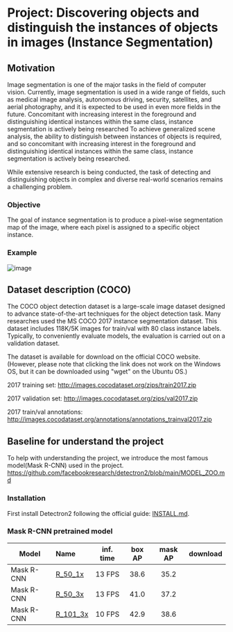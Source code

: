 # Project: Discovering objects and distinguish the instances of objects in images (Instance Segmentation)

## Motivation
Image segmentation is one of the major tasks in the field of computer vision. Currently, image segmentation is used in a wide range of fields, such as medical image analysis, autonomous driving, security, satellites, and aerial photography, and it is expected to be used in even more fields in the future. Concomitant with increasing interest in the foreground and distinguishing identical instances within the same class, instance segmentation is actively being researched
To achieve generalized scene analysis, the ability to distinguish between instances of objects is required, and so concomitant with increasing interest in the foreground and distinguishing identical instances within the same class, instance segmentation is actively being researched. 

While extensive research is being conducted, the task of detecting and distinguishing objects in complex and diverse real-world scenarios remains a challenging problem.


### Objective
The goal of instance segmentation is to produce a pixel-wise segmentation map of the image, where each pixel is assigned to a specific object instance.

### Example
![image](https://github.com/so45jj45/NNproject_KU_Instance-Segmentation/assets/80938806/8dd0e398-0497-4065-9f4a-53a86bf2986b)



## Dataset description (COCO)

The COCO object detection dataset is a large-scale image dataset designed to advance state-of-the-art techniques for the object detection task. Many researches used the
MS COCO 2017 instance segmentation dataset. This dataset includes 118K/5K images for train/val with 80 class instance labels. Typically, to conveniently evaluate models, the evaluation is carried out on a validation dataset.

The dataset is available for download on the official COCO website. (However, please note that clicking the link does not work on the Windows OS, but it can be downloaded using "wget" on the Ubuntu OS.)

2017 training set: http://images.cocodataset.org/zips/train2017.zip

2017 validation set: http://images.cocodataset.org/zips/val2017.zip

2017 train/val annotations: http://images.cocodataset.org/annotations/annotations_trainval2017.zip


## Baseline for understand the project

To help with understanding the project, we introduce the most famous model(Mask R-CNN) used in the project.
https://github.com/facebookresearch/detectron2/blob/main/MODEL_ZOO.md

### Installation
First install Detectron2 following the official guide: [INSTALL.md](https://github.com/facebookresearch/detectron2/blob/master/INSTALL.md).

### Mask R-CNN pretrained model

Model | Name | inf. time | box AP | mask AP | download
--- |:---|:---:|:---:|:---:|:--:|
Mask R-CNN |[R_50_1x](https://github.com/facebookresearch/detectron2/blob/master/configs/COCO-InstanceSegmentation/mask_rcnn_R_50_FPN_1x.yaml) | 13 FPS | 38.6 | 35.2 |
Mask R-CNN |[R_50_3x](https://github.com/facebookresearch/detectron2/blob/master/configs/COCO-InstanceSegmentation/mask_rcnn_R_50_FPN_3x.yaml) | 13 FPS | 41.0 | 37.2 | 
Mask R-CNN |[R_101_3x](https://github.com/facebookresearch/detectron2/blob/master/configs/COCO-InstanceSegmentation/mask_rcnn_R_101_FPN_3x.yaml) | 10 FPS | 42.9 | 38.6 |
